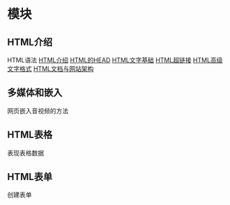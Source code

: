 # 模块

## HTML介绍

HTML语法
[HTML介绍](HTML介绍.md)
[HTML的HEAD](HTMLHead.md)
[HTML文字基础](HTML文字基础.md)
[HTML超链接](HTML超链接.md)
[HTML高级文字格式](HTML高级文字格式.md)
[HTML文档与网站架构](HTML文档与网站架构.md)
## 多媒体和嵌入

网页嵌入音视频的方法

## HTML表格

表现表格数据

## HTML表单

创建表单